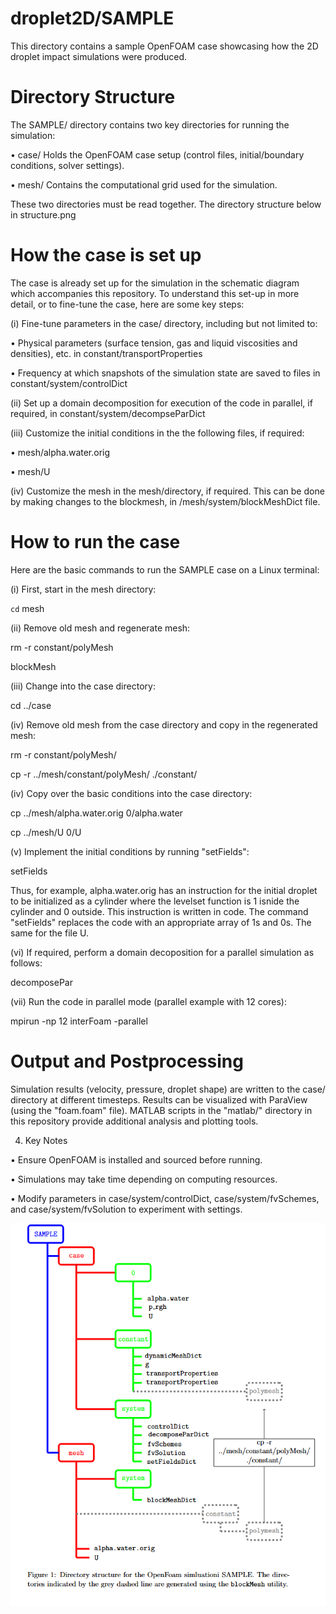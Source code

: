# droplet2D/SAMPLE

This directory contains a sample OpenFOAM case showcasing how the 2D droplet impact simulations were produced.  

# Directory Structure

The SAMPLE/ directory contains two key directories for running the simulation:

•	case/ Holds the OpenFOAM case setup (control files, initial/boundary conditions, solver settings). 

•	mesh/ Contains the computational grid used for the simulation. 

These two directories must be read together.  The directory structure below in structure.png

# How the case is set up

The case is already set up for the simulation in the schematic diagram which accompanies this repository.  To understand this set-up in more detail, or to fine-tune the case, here are some key steps:

(i)	Fine-tune parameters in the case/ directory, including but not limited to:

•	Physical parameters (surface tension, gas and liquid viscosities and densities), etc. in constant/transportProperties

•	Frequency at which snapshots of the simulation state  are saved to files in constant/system/controlDict

(ii)	Set up a domain decomposition for execution of the code in parallel, if required, in constant/system/decompseParDict

(iii)	Customize the initial conditions in the the following files, if required:

•	mesh/alpha.water.orig

•	mesh/U

(iv)	Customize the mesh in the mesh/directory, if required.  This can be done by making changes to the blockmesh, in /mesh/system/blockMeshDict file.

# How to run the case

Here are the basic commands to run the SAMPLE case on a Linux terminal:

(i)	First, start in the mesh directory:

`cd` mesh

(ii)	Remove old mesh and regenerate mesh:

rm -r constant/polyMesh

blockMesh

(iii)	Change into the case directory:

cd ../case

(iv) Remove old mesh from the case directory and copy in the regenerated mesh:

rm -r constant/polyMesh/

cp -r ../mesh/constant/polyMesh/ ./constant/

(iv)	Copy over the basic conditions into the case directory:

cp ../mesh/alpha.water.orig 0/alpha.water

cp ../mesh/U 0/U

(v)	Implement the initial conditions by running "setFields":

setFields

Thus, for example, alpha.water.orig has an instruction for the initial droplet to be initialized as a cylinder where the levelset function is 1 isnide the cylinder and 0 outside.  This instruction is written in code.  The command "setFields" replaces the code with an appropriate array of 1s and 0s.  The same for the file U.

(vi)	If required, perform a domain decoposition for a parallel simulation as follows:

decomposePar
  
(vii)	Run the code in parallel mode (parallel example with 12 cores):

mpirun -np 12 interFoam -parallel

# Output and Postprocessing

Simulation results (velocity, pressure, droplet shape) are written to the case/ directory at different timesteps. Results can be visualized with ParaView (using the "foam.foam" file). 
MATLAB scripts in the "matlab/" directory in this repository provide additional analysis and plotting tools.

4.	Key Notes

•	Ensure OpenFOAM is installed and sourced before running.

•	Simulations may take time depending on computing resources. 

•	Modify parameters in case/system/controlDict, case/system/fvSchemes, and case/system/fvSolution to experiment with settings.


![Directory Structure](structure.png)





